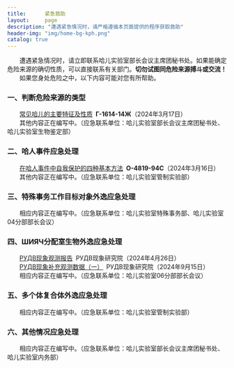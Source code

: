 ```yaml
---
title:      紧急救助
layout:     page
description: "遭遇紧急情况时，请严格遵循本页面提供的程序获取救助"
header-img: "img/home-bg-kph.png"
catalog: true
---
```


&emsp;&emsp;遭遇紧急情况时，请立即联系哈儿实验室部长会议主席团秘书处。如果能确定危险来源的确切性质，可以直接联系有关部门。**切勿试图同危险来源搏斗或交流！**  
&emsp;&emsp;如果您身处危险之中，以下内容可能对您有所帮助。

### 一、判断危险来源的类型

&emsp;&emsp;[常见哈儿的主要特征及性质](../2024/03/17/%E5%93%88%E5%84%BF%E7%9A%84%E9%89%B4%E5%88%AB%E6%96%B9%E6%B3%95/)&ensp;**Г-1614-14Ж**（2024年3月17日）  
&emsp;&emsp;其他内容正在编写中。（应急联系单位：哈儿实验室部长会议主席团秘书处、哈儿实验室生物鉴定部）

### 二、哈人事件应急处理

&emsp;&emsp;[在哈人事件中自我保护的四种基本方法](../2024/03/16/%E8%A2%AB%E5%93%88%E5%84%BF%E8%BF%BD%E6%9D%80%E6%80%8E%E4%B9%88%E5%8A%9E-%E6%95%99%E4%BD%A0%E5%9B%9B%E6%8B%9B%E8%A7%A3%E5%86%B3/)&ensp;**О-4819-94С**（2024年3月16日）  
&emsp;&emsp;其他内容正在编写中。（应急联系单位：哈儿实验室管制实验部）

### 三、特殊事务工作目标对象外逸应急处理

&emsp;&emsp;相应内容正在编写中。（应急联系单位：哈儿实验室特殊事务部、哈儿实验室04分部部长会议）

### 四、ШИЯЧ分配室生物外逸应急处理

&emsp;&emsp;[РУДВ现象观测报告](../2024/04/26/%D0%A0%D0%A3%D0%94%D0%92%E7%8E%B0%E8%B1%A1%E8%A7%82%E6%B5%8B%E6%8A%A5%E5%91%8A/)&ensp;РУДВ现象研究院（2024年4月26日）  
&emsp;&emsp;[РУДВ现象补充观测数据（一）](../2024/09/15/%D0%A0%D0%A3%D0%94%D0%92%E7%8E%B0%E8%B1%A1%E8%A1%A5%E5%85%85%E8%A7%82%E6%B5%8B%E6%95%B0%E6%8D%AE-%E4%B8%80/)&ensp;РУДВ现象研究院（2024年9月15日）  
&emsp;&emsp;相应内容正在编写中。（应急联系单位：哈儿实验室06分部部长会议）

### 五、多个体复合体外逸应急处理

&emsp;&emsp;相应内容正在编写中。（应急联系单位：哈儿实验室管制实验部）

### 六、其他情况应急处理

&emsp;&emsp;相应内容正在编写中。（应急联系单位：哈儿实验室部长会议主席团秘书处、哈儿实验室内务部）